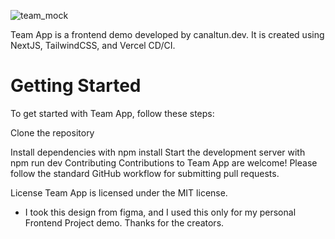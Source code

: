 ![team_mock](https://github.com/cnaltn/team-app-ts/assets/88890920/7bdd7a8f-71cc-4458-8c73-ba42e7c88c41)



Team App is a frontend demo developed by canaltun.dev. It is created using NextJS, TailwindCSS, and Vercel CD/CI.

# Getting Started

To get started with Team App, follow these steps:

Clone the repository

Install dependencies with npm install
Start the development server with npm run dev
Contributing
Contributions to Team App are welcome! Please follow the standard GitHub workflow for submitting pull requests.

License
Team App is licensed under the MIT license.
* I took this design from figma, and I used this only for my personal Frontend Project demo. Thanks for the creators.


